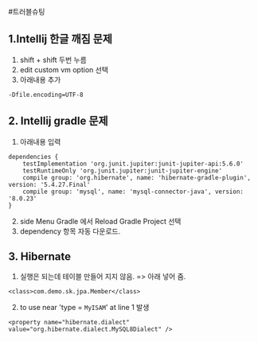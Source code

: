 #트러블슈팅

## 1.Intellij 한글 깨짐 문제
1. shift + shift 두번 누름
2. edit custom vm option 선택
3. 아래내용 추가
```
-Dfile.encoding=UTF-8 
```

## 2. Intellij gradle 문제
1. 아래내용 입력
```aidl
dependencies {
    testImplementation 'org.junit.jupiter:junit-jupiter-api:5.6.0'
    testRuntimeOnly 'org.junit.jupiter:junit-jupiter-engine'
    compile group: 'org.hibernate', name: 'hibernate-gradle-plugin', version: '5.4.27.Final'
    compile group: 'mysql', name: 'mysql-connector-java', version: '8.0.23'
}
```
2. side Menu Gradle 에서 Reload Gradle Project 선택 
3. dependency 항목 자동 다운로드.


## 3. Hibernate 
1. 실행은 되는데 테이블 만들어 지지 않음. => 아래 넣어 줌.
```aidl
<class>com.demo.sk.jpa.Member</class>
```

2. to use near 'type = `MyISAM`' at line 1 발생
```aidl
<property name="hibernate.dialect" value="org.hibernate.dialect.MySQL8Dialect" />
```
